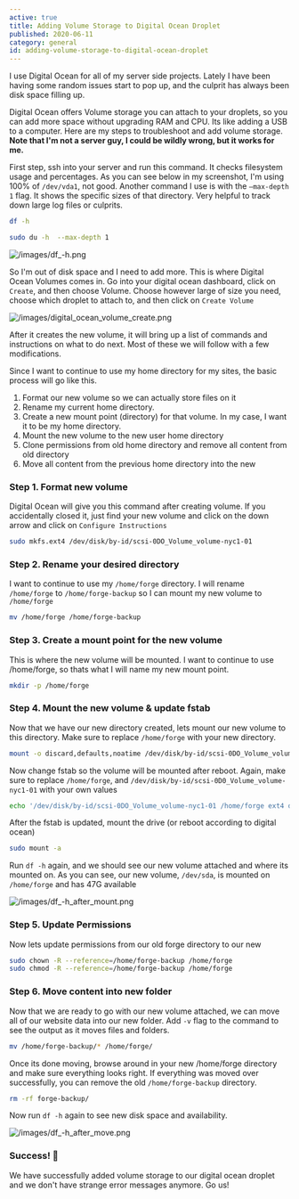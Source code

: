 ```yaml
---
active: true
title: Adding Volume Storage to Digital Ocean Droplet
published: 2020-06-11
category: general
id: adding-volume-storage-to-digital-ocean-droplet
---
```

I use Digital Ocean for all of my server side projects. Lately I have been having some random issues start to pop up, and the culprit has always been disk space filling up.

Digital Ocean offers Volume storage you can attach to your droplets, so you can add more space without upgrading RAM and CPU. Its like adding a USB to a computer. Here are my steps to troubleshoot and add volume storage. **Note that I'm not a server guy, I could be wildly wrong, but it works for me.**

First step, ssh into your server and run this command. It checks filesystem usage and percentages. As you can see below in my screenshot, I'm using 100% of `/dev/vda1`, not good. Another command I use is with the `—max-depth 1` flag. It shows the specific sizes of that directory. Very helpful to track down large log files or culprits.

```bash
df -h
```

```bash
sudo du -h  --max-depth 1
```

![/images/df_-h.png](/images/df_-h.png)

So I'm out of disk space and I need to add more. This is where Digital Ocean Volumes comes in. Go into your digital ocean dashboard, click on `Create`, and then choose Volume. Choose however large of size you need, choose which droplet to attach to, and then click on `Create Volume`

![/images/digital_ocean_volume_create.png](/images/digital_ocean_volume_create.png)

After it creates the new volume, it will bring up a list of commands and instructions on what to do next. Most of these we will follow with a few modifications.

Since I want to continue to use my home directory for my sites, the basic process will go like this.

1. Format our new volume so we can actually store files on it
2. Rename my current home directory.
3. Create a new mount point (directory) for that volume. In my case, I want it to be my home directory.
4. Mount the new volume to the new user home directory
5. Clone permissions from old home directory and remove all content from old directory
6. Move all content from the previous home directory into the new

### Step 1. Format new volume

Digital Ocean will give you this command after creating volume. If you accidentally closed it, just find your new volume and click on the down arrow and click on `Configure Instructions`

```bash
sudo mkfs.ext4 /dev/disk/by-id/scsi-0DO_Volume_volume-nyc1-01
```

### Step 2. Rename your desired directory

I want to continue to use my `/home/forge` directory. I will rename `/home/forge` to `/home/forge-backup` so I can mount my new volume to `/home/forge`

```bash
mv /home/forge /home/forge-backup
```

### Step 3. Create a mount point for the new volume

This is where the new volume will be mounted. I want to continue to use /home/forge, so thats what I will name my new mount point.

```bash
mkdir -p /home/forge
```

### Step 4. Mount the new volume & update fstab

Now that we have our new directory created, lets mount our new volume to this directory. Make sure to replace `/home/forge` with your new directory.

```bash
mount -o discard,defaults,noatime /dev/disk/by-id/scsi-0DO_Volume_volume-nyc1-01 /home/forge
```

Now change fstab so the volume will be mounted after reboot. Again, make sure to replace `/home/forge`, and `/dev/disk/by-id/scsi-0D0_Volume_volume-nyc1-01` with your own values

```bash
echo '/dev/disk/by-id/scsi-0DO_Volume_volume-nyc1-01 /home/forge ext4 defaults,nofail,discard 0 0' | sudo tee -a /etc/fstab
```

After the fstab is updated, mount the drive (or reboot according to digital ocean)

```bash
sudo mount -a
```

Run `df -h` again, and we should see our new volume attached and where its mounted on. As you can see, our new volume, `/dev/sda`, is mounted on `/home/forge` and has 47G available

![/images/df_-h_after_mount.png](/images/df_-h_after_mount.png)

### Step 5. Update Permissions

Now lets update permissions from our old forge directory to our new

```bash
sudo chown -R --reference=/home/forge-backup /home/forge
sudo chmod -R --reference=/home/forge-backup /home/forge
```

### Step 6. Move content into new folder

Now that we are ready to go with our new volume attached, we can move all of our website data into our new folder. Add `-v` flag to the command to see the output as it moves files and folders.

```bash
mv /home/forge-backup/* /home/forge/
```

Once its done moving, browse around in your new /home/forge directory and make sure everything looks right. If everything was moved over successfully, you can remove the old `/home/forge-backup` directory.

```bash
rm -rf forge-backup/
```

Now run `df -h` again to see new disk space and availability.

![/images/df_-h_after_move.png](/images/df_-h_after_move.png)

### Success! 🎉

We have successfully added volume storage to our digital ocean droplet and we don't have strange error messages anymore. Go us!